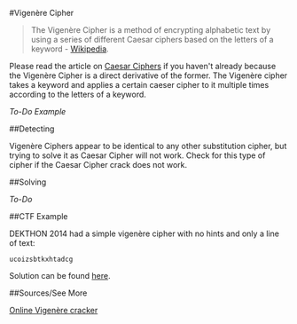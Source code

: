 #Vigenère Cipher

> The Vigenère Cipher is a method of encrypting alphabetic text by using a series of different Caesar ciphers based on the letters of a keyword - [Wikipedia](http://en.wikipedia.org/wiki/Vigen%C3%A8re_cipher). 

Please read the article on [Caesar Ciphers](../caesar-cipher) if you haven't already because the Vigenère Cipher is a direct derivative of the former.  The Vigenère cipher takes a keyword and applies a certain caeser cipher to it multiple times according to the letters of a keyword.

*To-Do Example*

##Detecting

Vigenère Ciphers appear to be identical to any other substitution cipher, but trying to solve it as Caesar Cipher will not work.  Check for this type of cipher if the Caesar Cipher crack does not work.

##Solving

*To-Do*

##CTF Example

DEKTHON 2014 had a simple vigenère cipher with no hints and only a line of text:

`ucoizsbtkxhtadcg`

Solution can be found [here](https://github.com/ctfs/write-ups/tree/master/defkthon-ctf/crypto-100).

##Sources/See More

[Online Vigenère cracker](http://www.mygeocachingprofile.com/codebreaker.vigenerecipher.aspx)


